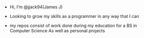 - Hi, I’m @jjack94(James J)

- Looking to grow my skills as a programmer in any way that I can
- my repos consist of work done during my education for a BS in Computer Science 
As well as personal projects 
